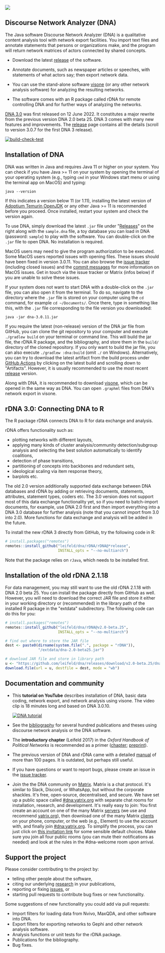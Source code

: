 ![](./dna/src/main/resources/icons/dna128.png)

## Discourse Network Analyzer (DNA)

The Java software Discourse Network Analyzer (DNA) is a qualitative content analysis tool with network export facilities. You import text files and annotate statements that persons or organizations make, and the program will return network matrices of actors connected by shared concepts.

- Download the latest [release](https://github.com/leifeld/dna/releases) of the software.

- Annotate documents, such as newspaper articles or speeches, with statements of what actors say; then export network data.

- You can use the stand-alone software [visone](https://visone.ethz.ch/) (or any other network analysis software) for analyzing the resulting networks.

- The software comes with an R package called rDNA for remote controlling DNA and for further ways of analyzing the networks.

[DNA 3.0](https://github.com/leifeld/dna/releases) was first released on 12 June 2022. It constitutes a major rewrite from the previous version DNA 2.0 beta 25. DNA 3 comes with many new features and improvements. The [release](https://github.com/leifeld/dna/releases) page contains all the details (scroll to version 3.0.7 for the first DNA 3 release).

[![build-check-test](https://github.com/leifeld/dna/actions/workflows/build-check-test.yml/badge.svg)](https://github.com/leifeld/dna/actions/workflows/build-check-test.yml)

## Installation of DNA

DNA was written in Java and requires Java 11 or higher on your system. You can check if you have Java >= 11 on your system by opening the terminal of your operating system (e.g., typing `cmd` in your Windows start menu or using the terminal app on MacOS) and typing:

``` shell
java --version
```

If this indicates a version below 11 (or 1.11), installing the latest version of [Adoptium Temurin OpenJDK](https://adoptium.net) or any other Java >= 11 is recommended before you proceed. Once installed, restart your system and check the version again.

To use DNA, simply download the latest `.jar` file under "[Releases](https://github.com/leifeld/dna/releases)" on the right along with the `sample.dna` file, a toy database you can load in DNA (password: `sample`) to play with the software. You can double-click on the `.jar` file to open DNA. No installation is required.

MacOS users may need to give the program authorization to be executed. Some MacOS users reported issues with opening files. These issues should have been fixed in version 3.0.11. You can also browse the [issue tracker](https://github.com/leifeld/issues) (including closed issues) and the [commit messages](https://github.com/leifeld/dna/commits/master/) for more information on MacOS issues. Get in touch via the issue tracker or Matrix (infos below) if you are unable to solve these issues.

If your system does not want to start DNA with a double-click on the `.jar` file, you can also open it from the terminal. To do so, navigate to the directory where the `.jar` file is stored on your computer using the `cd` command, for example `cd ~/Documents/`. Once there, type in something like this, with the `.jar` file corresponding to the file version you downloaded:

``` shell
java -jar dna-3.0.11.jar
```

If you require the latest (non-release) version of the DNA jar file from GitHub, you can clone the git repository to your computer and execute `./gradlew build` on your terminal or command line. This will build the jar file, the rDNA R package, and the bibliography, and store them in the `build/` directory of the cloned repository. If you only want to build the jar file, you can also execute `./gradlew :dna:build` (omit `./` on Windows). Alternatively, you can try to download the latest artifact from the build process under [GitHub Actions](https://github.com/leifeld/dna/actions) by clicking on the latest build and scrolling down to "Artifacts". However, it is usually recommended to use the most recent [release](https://github.com/leifeld/dna/releases/) version.

Along with DNA, it is recommended to download [visone](https://visone.ethz.ch/), which can be opened in the same way as DNA. You can open `.graphml` files from DNA's network export in visone.

## rDNA 3.0: Connecting DNA to R

The R package rDNA connects DNA to R for data exchange and analysis.

rDNA offers functionality such as:
- plotting networks with different layouts,
- applying many kinds of cluster analysis/community detection/subgroup analysis and selecting the best solution automatically to identify coalitions,
- detection of phase transitions,
- partitioning of concepts into backbones and redundant sets,
- ideological scaling via item response theory,
- barplots etc.

The old 2.0 version additionally supported data exchange between DNA databases and rDNA by adding or retrieving documents, statements, attributes, statement types, coders etc. The 3.0 version does not support most of this data exchange functionality yet, so if you need to batch-import documents, for example, use DNA 2.0 first and then import everything into a DNA 3.0 database for further analysis (note that you cannot import from 3.0 into 2.0). More functions for data exchange and analysis will be added in the future.

To install the new rDNA 3 directly from GitHub, try the following code in R:

``` r
# install.packages("remotes")
remotes::install_github("leifeld/dna/rDNA/rDNA@*release",
                        INSTALL_opts = "--no-multiarch")
```

Note that the package relies on `rJava`, which needs to be installed first.

## Installation of the old rDNA 2.1.18
For data management, you may still want to use the old rDNA 2.1.18 with DNA 2.0 beta 25. You can install the package directly from GitHub as well. However, you will need to download the correct JAR file and store it either in your working directory or (recommended) in the library path of the installed R package in the "extdata" subdirectory. The following code can do this for you:
```r
# install.packages("remotes")
remotes::install_github("leifeld/dna/rDNA@v2.0-beta.25",
                        INSTALL_opts = "--no-multiarch")

# find out where to store the JAR file
dest <- paste0(dirname(system.file(".", package = "rDNA")),
               "/extdata/dna-2.0-beta25.jar")

# download JAR file and store in library path
u <- "https://github.com/leifeld/dna/releases/download/v2.0-beta.25/dna-2.0-beta25.jar"
download.file(url = u, destfile = dest, mode = "wb")

```

## Documentation and community

- This **tutorial on YouTube** describes installation of DNA, basic data coding, network export, and network analysis using visone. The video clip is 18 minutes long and based on DNA 3.0.10.
  
  [![DNA tutorial](https://img.youtube.com/vi/u3hc86Tcs9A/0.jpg)](https://www.youtube.com/watch?v=u3hc86Tcs9A)

- See the [bibliography](./build/bibliography.md) for several hundred publications and theses using discourse network analysis or the DNA software.

- The **introductory chapter** (Leifeld 2017) in the *Oxford Handbook of Political Networks* is recommended as a primer ([chapter](https://doi.org/10.1093/oxfordhb/9780190228217.013.25); [preprint](http://eprints.gla.ac.uk/121525/)).

- The previous version of DNA and rDNA came with a detailed [manual](https://github.com/leifeld/dna/releases/download/v2.0-beta.25/dna-manual.pdf) of more than 100 pages. It is outdated, but perhaps still useful.

- If you have questions or want to report bugs, please create an issue in the [issue tracker](https://github.com/leifeld/dna/issues).

- Join the the DNA community on [Matrix](https://matrix.to/#/#dna:yatrix.org). Matrix is a chat protocol. It's similar to Slack, Discord, or WhatsApp, but without the corporate shackles. It's free, open-source, decentralised, and secure. We have set up a public space called [#dna:yatrix.org](https://matrix.to/#/#dna:yatrix.org) with separate chat rooms for installation, research, and development. It's really easy to join: You first create an account on one of the many Matrix [servers](https://joinmatrix.org/servers/) (we use and recommend [yatrix.org](https://element.yatrix.org/)), then download one of the many Matrix [clients](https://matrix.org/ecosystem/clients/) on your phone, computer, or the web (e.g., Element) to use the account with, and finally join [#dna:yatrix.org](https://matrix.to/#/#dna:yatrix.org). To simplify the process, you can just click on [this invitation link](https://matrix.to/#/#dna:yatrix.org) for some sensible default choices. Make sure you join all four public rooms (you can mute their notifications as needed) and look at the rules in the #dna-welcome room upon arrival.

## Support the project

Please consider contributing to the project by:
- telling other people about the software,
- citing our underlying [research](https://www.philipleifeld.com/publications) in your publications,
- reporting or fixing [issues](https://github.com/leifeld/issues), or
- starting pull requests to contribute bug fixes or new functionality.

Some suggestions of new functionality you could add via pull requests:
- Import filters for loading data from Nvivo, MaxQDA, and other software into DNA.
- Export filters for exporting networks to Gephi and other network analysis software.
- Analysis functions or unit tests for the rDNA package.
- Publications for the bibliography.
- Bug fixes.
